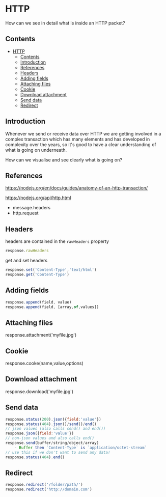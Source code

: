 # HTTP

How can we see in detail what is inside an HTTP packet?

## Contents

- [HTTP](#http)
  - [Contents](#contents)
  - [Introduction](#introduction)
  - [References](#references)
  - [Headers](#headers)
  - [Adding fields](#adding-fields)
  - [Attaching files](#attaching-files)
  - [Cookie](#cookie)
  - [Download attachment](#download-attachment)
  - [Send data](#send-data)
  - [Redirect](#redirect)

## Introduction

Whenever we send or receive data over HTTP we are getting involved in a complex transaction which has many elements and has developed in complexity over the years, so it's good to have a clear understanding of what is going on underneath.

How can we visualise and see clearly what is going on?

## References

https://nodejs.org/en/docs/guides/anatomy-of-an-http-transaction/

https://nodejs.org/api/http.html

- message.headers
- http.request

## Headers

headers are contained in the `rawHeaders` property

```js
response.rawHeaders
```

get and set headers

```js
response.set('Content-Type','text/html')
response.get('Content-Type')
```

## Adding fields

```js
response.append(field, value)
response.append(field, [array,of,values])
```

## Attaching files

response.attachment('myfile.jpg')

## Cookie

response.cooke(name,value,options)

## Download attachment

response.download('myfile.jpg')

## Send data

```js
response.status(200).json({field:'value'})
response.status(404).json()/send()/end()
// json values (also calls send() and end())
response.json({field:'value'})
// non-json values and also calls end()
response.send(buffer/string/object/array)
    - Buffer then `Content-Type` is `application/octet-stream`
// use this if we don't want to send any data!
response.status(404).end()
```

## Redirect

```js
response.redirect('/folder/path/')
response.redirect('http://domain.com')
```



